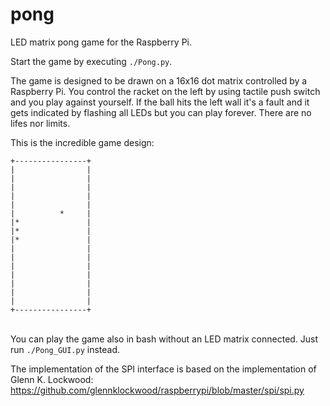 # pong
LED matrix pong game for the Raspberry Pi.

Start the game by executing `./Pong.py`.

The game is designed to be drawn on a 16x16 dot matrix controlled by a Raspberry Pi.
You control the racket on the left by using tactile push switch and you play against yourself.
If the ball hits the left wall it's a fault and it gets indicated by flashing all LEDs but you can play forever. There are no lifes nor limits.

This is the incredible game design:
```
+----------------+
|                |
|                |
|                |
|                |
|                |
|          *     |
|*               |
|*               |
|*               |
|                |
|                |
|                |
|                |
|                |
|                |
|                |
+----------------+
```

\
You can play the game also in bash without an LED matrix connected. Just run `./Pong_GUI.py` instead.

The implementation of the SPI interface is based on the implementation of Glenn K. Lockwood:
https://github.com/glennklockwood/raspberrypi/blob/master/spi/spi.py
